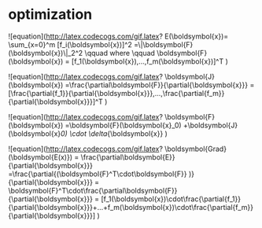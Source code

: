 # optimization  
![equation](http://latex.codecogs.com/gif.latex? E(\\boldsymbol{x})= \\sum_{x=0}^m [f_i(\\boldsymbol{x})]^2 =\\|\\boldsymbol{F}(\\boldsymbol{x})\\|_2^2 \\qquad where \\qquad  \\boldsymbol{F}(\\boldsymbol{x}) = [f_1(\\boldsymbol{x}),...,f_m(\\boldsymbol{x})]^T )

![equation](http://latex.codecogs.com/gif.latex? \\boldsymbol{J}(\\boldsymbol{x}) =\\frac{\\partial\\boldsymbol{F}}{\\partial{\\boldsymbol{x}}} =  [\\frac{\\partial{f_1}}{\\partial{\\boldsymbol{x}}},...,\\frac{\\partial{f_m}}{\\partial{\\boldsymbol{x}}}]^T  )

![equation](http://latex.codecogs.com/gif.latex? \\boldsymbol{F}(\\boldsymbol{x}) =\\boldsymbol{F}(\\boldsymbol{x}_0) +\\boldsymbol{J}(\\boldsymbol{x}_0) \\cdot \\delta_{\\boldsymbol{x}}  )

![equation](http://latex.codecogs.com/gif.latex? \\boldsymbol{Grad}(\\boldsymbol{E(x)}) = \\frac{\\partial\\boldsymbol{E}}{\\partial{\\boldsymbol{x}}} =\\frac{\\partial{(\\boldsymbol{F}^T\\cdot\\boldsymbol{F}} )}{\\partial{\\boldsymbol{x}}} =  \\boldsymbol{F}^T\\cdot\\frac{\\partial\\boldsymbol{F}}{\\partial{\\boldsymbol{x}}} 
= [f_1(\\boldsymbol{x})\\cdot\\frac{\\partial{f_1}}{\\partial{\\boldsymbol{x}}}+...+f_m(\\boldsymbol{x})\\cdot\\frac{\\partial{f_m}}{\\partial{\\boldsymbol{x}}}] )


